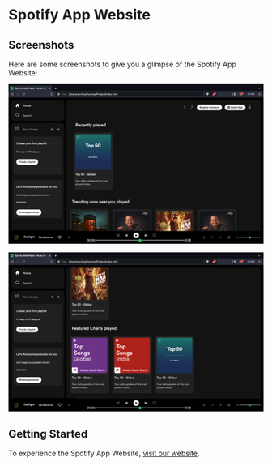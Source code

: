 # Spotify App Website


## Screenshots

Here are some screenshots to give you a glimpse of the Spotify App Website:

![home page](./shot1.png)


![scroll](./shot2.png)




## Getting Started

To experience the Spotify App Website, [visit our website]().

